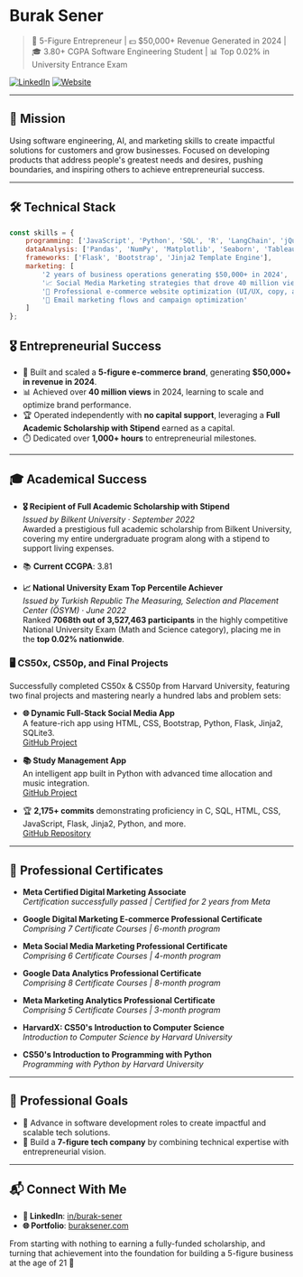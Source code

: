 # Burak Sener

> 💼 5-Figure Entrepreneur | 💵 $50,000+ Revenue Generated in 2024 | 🎓 3.80+ CGPA Software Engineering Student | 📊 Top 0.02% in University Entrance Exam 

[![LinkedIn](https://img.shields.io/badge/LinkedIn-Connect-blue)](https://www.linkedin.com/in/burakssener/)
[![Website](https://img.shields.io/badge/Portfolio-Explore-green)](https://buraksener.com)

---

## 🎯 Mission
Using software engineering, AI, and marketing skills to create impactful solutions for customers and grow businesses. Focused on developing products that address people's greatest needs and desires, pushing boundaries, and inspiring others to achieve entrepreneurial success.

---

## 🛠️ Technical Stack
```javascript
const skills = {
    programming: ['JavaScript', 'Python', 'SQL', 'R', 'LangChain', 'jQuery', 'HTML/CSS/JavaScript', 'C', 'Java'],
    dataAnalysis: ['Pandas', 'NumPy', 'Matplotlib', 'Seaborn', 'Tableau', 'Excel', 'Google Analytics'],
    frameworks: ['Flask', 'Bootstrap', 'Jinja2 Template Engine'],
    marketing: [
        '2 years of business operations generating $50,000+ in 2024',
        '📈 Social Media Marketing strategies that drove 40 million views',
        '🛒 Professional e-commerce website optimization (UI/UX, copy, and offers) to increase AOV by $12 across 1,300+ orders',
        '📧 Email marketing flows and campaign optimization'
    ]
};
```
## 🎖️ Entrepreneurial Success

- 🚀 Built and scaled a **5-figure e-commerce brand**, generating **$50,000+ in revenue in 2024**.
- 📊 Achieved over **40 million views** in 2024, learning to scale and optimize brand performance.
- 🏆 Operated independently with **no capital support**, leveraging a **Full Academic Scholarship with Stipend** earned as a capital.
- ⏱️ Dedicated over **1,000+ hours** to entrepreneurial milestones.

---

## 🎓 Academical Success

- **🎖️ Recipient of Full Academic Scholarship with Stipend**  
  *Issued by Bilkent University · September 2022*  
  Awarded a prestigious full academic scholarship from Bilkent University, covering my entire undergraduate program along with a stipend to support living expenses.  

- 📚 **Current CCGPA**: 3.81  

- **📈 National University Exam Top Percentile Achiever**  
  *Issued by Turkish Republic The Measuring, Selection and Placement Center (ÖSYM) · June 2022*  
  Ranked **7068th out of 3,527,463 participants** in the highly competitive National University Exam (Math and Science category), placing me in the **top 0.02% nationwide**.

### 🖥️ CS50x, CS50p, and Final Projects

Successfully completed CS50x & CS50p from Harvard University, featuring two final projects and mastering nearly a hundred labs and problem sets:

- **🌐 Dynamic Full-Stack Social Media App**  
  A feature-rich app using HTML, CSS, Bootstrap, Python, Flask, Jinja2, SQLite3.  
  [GitHub Project]('https://github.com/burakssener/Kesis')  

- **📚 Study Management App**  
  An intelligent app built in Python with advanced time allocation and music integration.  
  [GitHub Project](#)

- 🏆 **2,175+ commits** demonstrating proficiency in C, SQL, HTML, CSS, JavaScript, Flask, Jinja2, Python, and more.  
  [GitHub Repository]('https://github.com/burakssener/CS50X-CS50P')

---

## **🏅 Professional Certificates**

- **Meta Certified Digital Marketing Associate**  
  *Certification successfully passed | Certified for 2 years from Meta*

- **Google Digital Marketing E-commerce Professional Certificate**  
  *Comprising 7 Certificate Courses | 6-month program*  

- **Meta Social Media Marketing Professional Certificate**  
  *Comprising 6 Certificate Courses | 4-month program*  

- **Google Data Analytics Professional Certificate**  
  *Comprising 8 Certificate Courses | 8-month program*  

- **Meta Marketing Analytics Professional Certificate**  
  *Comprising 5 Certificate Courses | 3-month program*

- **HarvardX: CS50's Introduction to Computer Science**  
  *Introduction to Computer Science by Harvard University*

- **CS50's Introduction to Programming with Python**  
  *Programming with Python by Harvard University*

---


## 🎯 Professional Goals
- 🚀 Advance in software development roles to create impactful and scalable tech solutions.
- 🌟 Build a **7-figure tech company** by combining technical expertise with entrepreneurial vision.

---

## 📬 Connect With Me
- **🔗 LinkedIn**: [in/burak-sener](https://linkedin.com/in/burakssener)
- **🌐 Portfolio**: [buraksener.com](https://buraksener.com/)

From starting with nothing to earning a fully-funded scholarship, and turning that achievement into the foundation for building a 5-figure business at the age of 21 🚀
